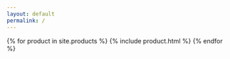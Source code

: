 ```yaml
---
layout: default
permalink: /
---
```


{% for product in site.products %}
  {% include product.html %}
{% endfor %}